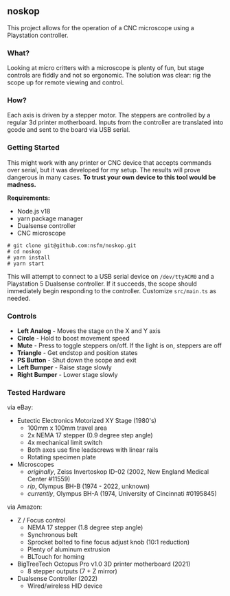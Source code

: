 ## noskop

This project allows for the operation of a CNC microscope using a Playstation controller.

### What?

Looking at micro critters with a microscope is plenty of fun, but stage controls are fiddly
and not so ergonomic. The solution was clear: rig the scope up for remote viewing and control.

### How?

Each axis is driven by a stepper motor. The steppers are controlled by a regular 3d printer
motherboard. Inputs from the controller are translated into gcode and sent to the board
via USB serial.

### Getting Started

This might work with any printer or CNC device that accepts commands over serial, but it
was developed for my setup. The results will prove dangerous in many cases. **To trust your
own device to this tool would be madness.**

**Requirements:**

- Node.js v18
- yarn package manager
- Dualsense controller
- CNC microscope

```
# git clone git@github.com:nsfm/noskop.git
# cd noskop
# yarn install
# yarn start
```

This will attempt to connect to a USB serial device on `/dev/ttyACM0` and a Playstation 5
Dualsense controller. If it succeeds, the scope should immediately begin responding to the
controller. Customize `src/main.ts` as needed.

### Controls

- **Left Analog** - Moves the stage on the X and Y axis
- **Circle** - Hold to boost movement speed
- **Mute** - Press to toggle steppers on/off. If the light is on, steppers are off
- **Triangle** - Get endstop and position states
- **PS Button** - Shut down the scope and exit
- **Left Bumper** - Raise stage slowly
- **Right Bumper** - Lower stage slowly

### Tested Hardware

via eBay:

- Eutectic Electronics Motorized XY Stage (1980's)
  - 100mm x 100mm travel area
  - 2x NEMA 17 stepper (0.9 degree step angle)
  - 4x mechanical limit switch
  - Both axes use fine leadscrews with linear rails
  - Rotating specimen plate
- Microscopes
  - _originally_, Zeiss Invertoskop ID-02 (2002, New England Medical Center #11559)
  - _rip_, Olympus BH-B (1974 - 2022, unknown)
  - _currently_, Olympus BH-A (1974, University of Cincinnati #0195845)

via Amazon:

- Z / Focus control
  - NEMA 17 stepper (1.8 degree step angle)
  - Synchronous belt
  - Sprocket bolted to fine focus adjust knob (10:1 reduction)
  - Plenty of aluminum extrusion
  - BLTouch for homing
- BigTreeTech Octopus Pro v1.0 3D printer motherboard (2021)
  - 8 stepper outputs (7 + Z mirror)
- Dualsense Controller (2022)
  - Wired/wireless HID device
